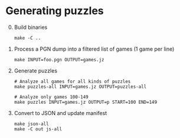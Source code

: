 Generating puzzles
==================

0. Build binaries

   ~~~
   make -C ..
   ~~~

1. Process a PGN dump into a filtered list of games (1 game per line)

   ~~~
   make INPUT=foo.pgn OUTPUT=games.jz
   ~~~

2. Generate puzzles

   ~~~
   # Analyze all games for all kinds of puzzles
   make puzzles-all INPUT=games.jz OUTPUT=puzzles-all

   # Analyze only games 100-149
   make puzzles INPUT=games.jz OUTPUT=p START=100 END=149
   ~~~

3. Convert to JSON and update manifest

   ~~~
   make json-all
   make -C out js-all
   ~~~
